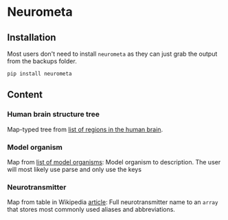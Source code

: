 # Neurometa

## Installation

Most users don't need to install `neurometa` as they can just grab the output from the backups folder.

```shell
pip install neurometa
```

## Content

### Human brain structure tree
Map-typed tree from [list of regions in the human brain](https://en.wikipedia.org/wiki/List_of_regions_in_the_human_brain).

### Model organism

Map from [list of model organisms](https://en.wikipedia.org/wiki/List_of_model_organisms): Model organism to description. The user will most likely use parse and only use the keys

### Neurotransmitter

Map from table in Wikipedia [article](https://en.wikipedia.org/wiki/Neurotransmitter): Full neurotransmitter name to an `array` that stores most commonly used aliases and abbreviations. 
